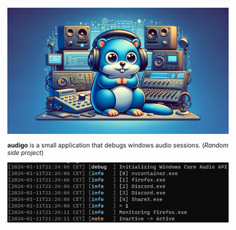 ![banner](.github/banner.png)

**audigo** is a small application that debugs windows audio sessions. (*Random side project*)

![screenshot](.github/screenshot.png)